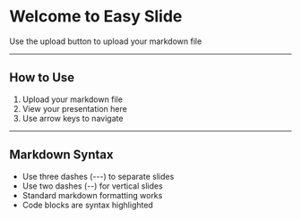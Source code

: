 # Welcome to Easy Slide

Use the upload button to upload your markdown file

---

## How to Use

1. Upload your markdown file
2. View your presentation here
3. Use arrow keys to navigate

---

## Markdown Syntax

- Use three dashes (---) to separate slides
- Use two dashes (--) for vertical slides
- Standard markdown formatting works
- Code blocks are syntax highlighted